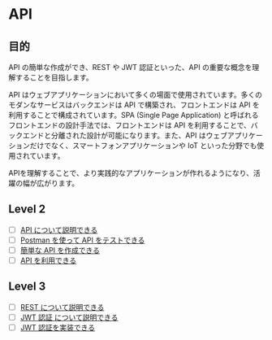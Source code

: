 # API

## 目的

API の簡単な作成ができ、REST や JWT 認証といった、API の重要な概念を理解することを目指します。

API はウェブアプリケーションにおいて多くの場面で使用されています。多くのモダンなサービスはバックエンドは API で構築され、フロントエンドは API を利用することで構成されています。SPA (Single Page Application) と呼ばれるフロントエンドの設計手法では、フロントエンドは API を利用することで、バックエンドと分離された設計が可能になります。また、API はウェブアプリケーションだけでなく、スマートフォンアプリケーションや IoT といった分野でも使用されています。

APIを理解することで、より実践的なアプリケーションが作れるようになり、活躍の幅が広がります。

## Level 2

- [ ] [API について説明できる](/quest/technologies/api/API.md)
- [ ] [Postman を使って API をテストできる](/quest/technologies/api/POSTMAN.md)
- [ ] [簡単な API を作成できる](/quest/technologies/api/EASY_API.md)
- [ ] [API を利用できる](/quest/technologies/api/USE_API.md)

## Level 3

- [ ] [REST について説明できる](/quest/technologies/api/REST.md)
- [ ] [JWT 認証 について説明できる](/quest/technologies/api/JWT.md)
- [ ] [JWT 認証を実装できる](/quest/technologies/api/CREATE_JWT.md)
